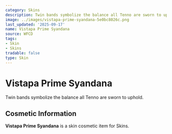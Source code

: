 ```yaml
---
category: Skins
description: Twin bands symbolize the balance all Tenno are sworn to uphold.
image: ../images/vistapa-prime-syandana-5e0bc8026c.png
last_updated: '2025-09-17'
name: Vistapa Prime Syandana
source: WFCD
tags:
- Skin
- Skins
tradable: false
type: Skin
---
```


# Vistapa Prime Syandana

Twin bands symbolize the balance all Tenno are sworn to uphold.

## Cosmetic Information

**Vistapa Prime Syandana** is a skin cosmetic item for Skins.

